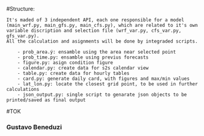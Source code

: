 #Structure:

	It's maded of 3 independent API, each one responsible for a model (main_wrf.py, main_gfs.py, main_cfs.py), which are related to it's own variable discription and selection file (wrf_var.py, cfs_var.py, gfs_var.py). 
	All the calculation and asignments will be done by integraded scripts.

		- prob_area.ý: ensamble using the area near selected point
		- prob_time.py: ensamble using previus forecasts
		- figure.py: asign condition figure
		- calendar.py: create data for s2s calendar view
		- table.py: create data for hourly tables
		- card.py: generate daily card, with figures and max/min values
		- lat_lon.py: locate the closest grid point, to be used in further calculations
		- json_output.py: single script to genarate json objects to be printed/saved as final output   
		
#TOK

### Gustavo Beneduzi

